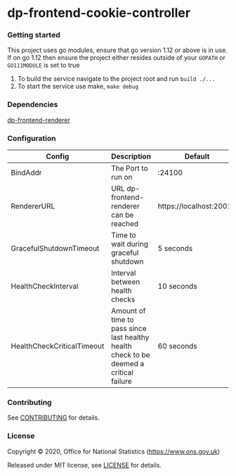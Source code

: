 dp-frontend-cookie-controller
================

### Getting started

This project uses go modules, ensure that go version 1.12 or above is in use.
If on go 1.12 then ensure the project either resides outside of your `GOPATH` or `GO111MODULE` is set to true

1. To build the service navigate to the project root and run `build ./...` 
2. To start the service use make, `make debug`

### Dependencies

[dp-frontend-renderer](https://github.com/ONSdigital/dp-frontend-renderer)

### Configuration

| Config                        | Description                                                                               | Default  |
| ------------------------------|-------------------------------------------------------------------------------------------| -----|
| BindAddr                      | The Port to run on                                                                            | :24100 |
| RendererURL                   | URL dp-frontend-renderer can be reached                                                   |   https://localhost:20010 |
| GracefulShutdownTimeout       | Time to wait during graceful shutdown                                                          |    5 seconds |
| HealthCheckInterval           | Interval between health checks                                                            |    10 seconds |
| HealthCheckCriticalTimeout    | Amount of time to pass since last healthy health check to be deemed a critical failure    |    60 seconds |
### Contributing

See [CONTRIBUTING](CONTRIBUTING.md) for details.

### License

Copyright © 2020, Office for National Statistics (https://www.ons.gov.uk)

Released under MIT license, see [LICENSE](LICENSE.md) for details.

